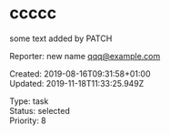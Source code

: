 # ccccc

some text added by PATCH

Reporter: new name <qqq@example.com>  

Created: 2019-08-16T09:31:58+01:00  
Updated: 2019-11-18T11:33:25.949Z

Type: task  
Status: selected  
Priority: 8
